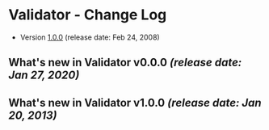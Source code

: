 # Validator - Change Log


- Version [1.0.0](#what's-new-in-validator-100-release-date-jan-20-2013) (release date: Feb 24, 2008)

## What's new in Validator v0.0.0 _(release date: Jan 27, 2020)_
## What's new in Validator v1.0.0 _(release date: Jan 20, 2013)_
